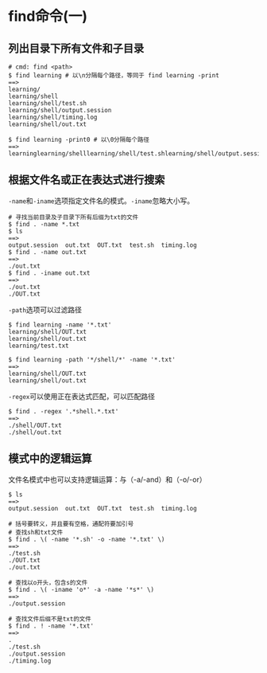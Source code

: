 # find命令(一)

## 列出目录下所有文件和子目录

```shell
# cmd: find <path>
$ find learning # 以\n分隔每个路径，等同于 find learning -print
==>
learning/
learning/shell
learning/shell/test.sh
learning/shell/output.session
learning/shell/timing.log
learning/shell/out.txt

$ find learning -print0 # 以\0分隔每个路径
==>
learninglearning/shelllearning/shell/test.shlearning/shell/output.sessionlearning/shell/timing.loglearning/shell/out.txt
```

## 根据文件名或正在表达式进行搜索

`-name`和`-iname`选项指定文件名的模式。`-iname`忽略大小写。

```shell
# 寻找当前目录及子目录下所有后缀为txt的文件
$ find . -name *.txt
$ ls
==>
output.session  out.txt  OUT.txt  test.sh  timing.log
$ find . -name out.txt
==>
./out.txt
$ find . -iname out.txt
==>
./out.txt
./OUT.txt
```

`-path`选项可以过滤路径

```shell
$ find learning -name '*.txt'
learning/shell/OUT.txt
learning/shell/out.txt
learning/test.txt

$ find learning -path '*/shell/*' -name '*.txt'
==>
learning/shell/OUT.txt
learning/shell/out.txt
```

`-regex`可以使用正在表达式匹配，可以匹配路径

```shell
$ find . -regex '.*shell.*.txt'
==>
./shell/OUT.txt
./shell/out.txt
```



## 模式中的逻辑运算

文件名模式中也可以支持逻辑运算：与（-a/-and）和（-o/-or）

```shell
$ ls
==>
output.session  out.txt  OUT.txt  test.sh  timing.log

# 括号要转义，并且要有空格，通配符要加引号
# 查找sh和txt文件
$ find . \( -name '*.sh' -o -name '*.txt' \) 
==>
./test.sh
./OUT.txt
./out.txt

# 查找以o开头，包含s的文件
$ find . \( -iname 'o*' -a -name '*s*' \) 
==>
./output.session

# 查找文件后缀不是txt的文件
$ find . ! -name '*.txt'
==>
.
./test.sh
./output.session
./timing.log
```

